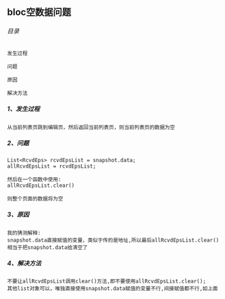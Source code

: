 bloc空数据问题
-----
###### 目录
```
发生过程

问题

原因

解决方法
```
##### 1、发生过程
```
从当前列表页跳到编辑页，然后返回当前列表页，则当前列表页的数据为空
```

##### 2、问题 
```
List<RcvdEps> rcvdEpsList = snapshot.data;
allRcvdEpsList = rcvdEpsList;

然后在一个函数中使用:
allRcvdEpsList.clear()

则整个页面的数据将为空
```

##### 3、原因
```
我的猜测解释:
snapshot.data直接赋值的变量，类似于传的是地址,所以最后allRcvdEpsList.clear()相当于把snapshot.data给清空了
```

##### 4、解决方法
```
不要让allRcvdEpsList调用clear()方法,即不要使用allRcvdEpsList.clear();
其他list对象可以，唯独直接使用snapshot.data赋值的变量不行,间接赋值都不行,如上面
```
